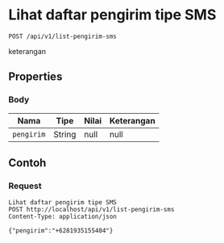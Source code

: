 # Lihat daftar pengirim tipe SMS
```http
POST /api/v1/list-pengirim-sms
```
keterangan
## Properties
### Body
Nama | Tipe | Nilai | Keterangan
--- | --- | --- | ---
<code>pengirim</code> | String | null | null
## Contoh
### Request
```http
Lihat daftar pengirim tipe SMS
POST http://localhost/api/v1/list-pengirim-sms
Content-Type: application/json

{"pengirim":"+6281935155404"}
```

